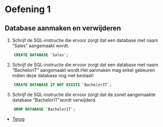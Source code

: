 # Oefening 1

## Database aanmaken en verwijderen

1. Schrijf de SQL-instructie die ervoor zorgt dat een database met naam “Sales” aangemaakt wordt.

```sql
    CREATE DATABASE `Sales`;
```

2. Schrijf de SQL-instructie die ervoor zorgt dat een database met naam “BachelorIT” aangemaakt wordt.Het aanmaken mag enkel gebeuren indien deze database nog niet bestaat!

```sql
    CREATE DATABASE IF NOT EXISTS `BachelorIT`;
```

3. Schrijf de SQL-instructie die ervoor zorgt dat de zonet aangemaakte database “BachelorIT”wordt verwijderd.

```sql
    DROP DATABASE `BachelorIT`;
```

- [Terug](/Index/Oefeningen-Databases/Deel2.md)